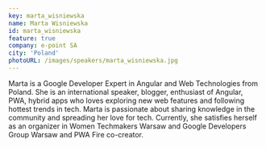 ```yaml
---
key: marta_wisniewska
name: Marta Wisniewska
id: marta_wisniewska
feature: true
company: e-point SA
city: 'Poland'
photoURL: /images/speakers/marta_wisniewska.jpg
---
```

Marta is a Google Developer Expert in Angular and Web Technologies from Poland. She is an international speaker, blogger, enthusiast of Angular, PWA, hybrid apps who loves exploring new web features and following hottest trends in tech. Marta is passionate about sharing knowledge in the community and spreading her love for tech. Currently, she satisfies herself as an organizer in Women Techmakers Warsaw and Google Developers Group Warsaw and PWA Fire co-creator.
